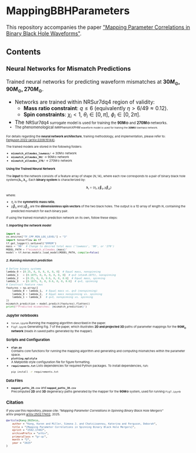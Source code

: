 # MappingBBHParameters
This repository accompanies the paper ["Mapping Parameter Correlations in Binary Black Hole Waveforms"](https://arxiv.org/abs/2502.17402). 


## **Contents**
### **Neural Networks for Mismatch Predictions**  
Trained neural networks for predicting waveform mismatches at **$30M_\odot, 90M_\odot, 270M_\odot$**.
  - Networks are trained within NRSur7dq4 region of validity:
    - **Mass ratio constraint**: $q \leq 6$ (equivalently $\eta > 6/49 \approx 0.12$).
    - **Spin constraints**: $\chi_i < 1$, $\theta_i \in [0, \pi]$, $\phi_i \in [0, 2\pi]$.
  - The <small>NRSur7dq4<small> surrogate model is used for training the **90M⊙** and **270M⊙** networks.
  - The phenomenological <small>IMRPhenomXPHM<small> waveform model is used for training the **30M⊙** lowmass network.

For details regarding the **neural network architecture**, training methodology, and implementation, please refer to:  
[Ferguson 2022 (arXiv:2209.15144)](https://arxiv.org/abs/2209.15144).

The trained models are stored in the following folders:
- **`mismatch_allmodes_lowmass/`** → 30M⊙ network  
- **`mismatch_allmodes_90/`** → 90M⊙ network  
- **`mismatch_allmodes_270/`** → 270M⊙ network

#### Using the Trained Neural Network
The **input** to the network consists of a feature array of shape $(N, 14)$, where each row corresponds to a pair of binary black hole systems[$\boldsymbol{\lambda}_1,\boldsymbol{\lambda}_2$. 
Each **binary system** is characterized by:
$$\boldsymbol{\lambda}_i = \left\{\eta_i, \vec{\chi}_{1i}, \vec{\chi}_{2i}\right\}$$
where:
- $\eta_i$ is the **symmetric mass ratio**,
- $\vec{\chi}_{1i}$ and $\vec{\chi}_{2i}$ are the **dimensionless spin vectors** of the two black holes.
The output is a 1D array of length $N$, containing the predicted mismatch for each binary pair.

If using the trained mismatch prediction network on its own, follow these steps:
##### 1. Importing the network model
```python
import os
os.environ["TF_CPP_MIN_LOG_LEVEL"] = "3"
import tensorflow as tf
tf.get_logger().setLevel("ERROR")
mass = '90'  # Change to desired total mass ('lowmass', '90', or '270')
MODEL_PATH = f"mismatch_allmodes_{mass}"
model = tf.keras.models.load_model(MODEL_PATH, compile=False)
```
##### 2. Running mismatch prediction
```python
# Define binary systems
lambda_0 = [0.25, 0, 0, 0, 0, 0, 0]  # Equal mass, nonspinning
lambda_1   = [0.1875, 0, 0, 0, 0, 0, 0]  # q=3 (eta=0.1875), nonspinning
lambda_2   = [0.25, 0, 0, 0.6, 0, 0, 0.6]  # Equal mass, spinning
lambda_3   = [0.1875, 0, 0, 0.6, 0, 0, 0.6]  # q=3, spinning
# Construct feature rows
features = np.array([
    lambda_0 + lambda_1,  # Equal mass vs. q=3 (nonspinning)
    lambda_0 + lambda_2,  # Equal mass nonspinning vs. spinning
    lambda_1 + lambda_3   # q=3, nonspinning vs. spinning
])
mismatch_prediction = model.predict(features).flatten()
print(f"Predicted mismatches: {mismatch_prediction}")
```
### **Jupyter notebooks**  
  - `torun.ipynb` Running the mapping algorithm described in the paper.  
  - `Fig7.ipynb` Generating Fig. 7 of the paper, which illustrates **2D and projected 3D** paths of parameter mappings for the **$90M_\odot$ network** (reads in saved paths generated by the mapper).
  
### **Scripts and Configuration**
- **`algo.py`**  
  Contains core functions for running the mapping algorithm and generating and computing mismatches within the parameter space.
- **`plotting.mplstyle`**  
  A Matplotlib style configuration file for figure formatting.
- **`requirements.txt`**
  Lists dependencies for required Python packages. To install dependencies, run:  
  ```bash
  pip install -r requirements.txt

### **Data Files**
- **`mapped_paths_2D.csv`**  and  **`mapped_paths_3D.csv`**  
  Precomputed **2D**  and **3D** degeneracy paths generated by the mapper for the **90M⊙** system, used for running `Fig7.ipynb`

## **Citation**
If you use this repository, please cite:
*"Mapping Parameter Correlations in Spinning Binary Black Hole Mergers"*  
arXiv preprint [arXiv:2502.17402](https://arxiv.org/abs/2502.17402), 2025.

```bibtex
@article{Kang:2025nio,
    author = "Kang, Karen and Miller, Simona J. and Chatziioannou, Katerina and Ferguson, Deborah",
    title = "{Mapping Parameter Correlations in Spinning Binary Black Hole Mergers}",
    eprint = "2502.17402",
    archivePrefix = "arXiv",
    primaryClass = "gr-qc",
    month = "2",
    year = "2025"
}
